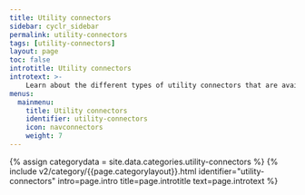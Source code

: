 ```yaml
---
title: Utility connectors
sidebar: cyclr_sidebar
permalink: utility-connectors
tags: [utility-connectors]
layout: page
toc: false
introtitle: Utility connectors
introtext: >-
    Learn about the different types of utility connectors that are available in Cyclr.
menus:
  mainmenu:
    title: Utility connectors
    identifier: utility-connectors
    icon: navconnectors
    weight: 7
---
```

{% assign categorydata = site.data.categories.utility-connectors %}
{% include v2/category/{{page.categorylayout}}.html identifier="utility-connectors" intro=page.intro title=page.introtitle text=page.introtext %}
